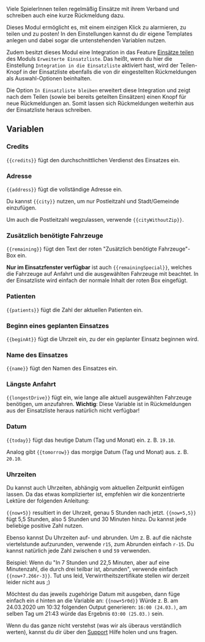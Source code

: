 Viele SpielerInnen teilen regelmäßig Einsätze mit ihrem Verband und schreiben auch eine kurze Rückmeldung dazu.

Dieses Modul ermöglicht es, mit einem einzigen Klick zu alarmieren, zu teilen und zu posten!
In den Einstellungen kannst du dir eigene Templates anlegen und dabei sogar die untenstehenden Variablen nutzen.

Zudem besitzt dieses Modul eine Integration in das Feature [Einsätze teilen](../extendedCallList/#einsatze-teilen)
des Moduls `Erweiterte Einsatzliste`.
Das heißt, wenn du hier die Einstellung `Integration in die Einsatzliste` aktiviert hast,
wird der Teilen-Knopf in der Einsatzliste ebenfalls die von dir eingestellten Rückmeldungen als Auswahl-Optionen beinhalten.

Die Option `In Einsatzliste bleiben` erweitert diese Integration und zeigt
nach dem Teilen (sowie bei bereits geteilten Einsätzen) einen Knopf für neue Rückmeldungen an.
Somit lassen sich Rückmeldungen weiterhin aus der Einsatzliste heraus schreiben.

## Variablen

### Credits

<span v-pre>`{{credits}}`</span> fügt den durchschnittlichen Verdienst des Einsatzes ein.

### Adresse

<span v-pre>`{{address}}`</span> fügt die vollständige Adresse ein.

Du kannst <span v-pre>`{{city}}`</span> nutzen, um nur Postleitzahl und Stadt/Gemeinde einzufügen.

Um auch die Postleitzahl wegzulassen, verwende <span v-pre>`{{cityWithoutZip}}`</span>.

### Zusätzlich benötigte Fahrzeuge

<span v-pre>`{{remaining}}`</span> fügt den Text der roten "Zusätzlich benötigte Fahrzeuge"-Box ein.

**Nur im Einsatzfenster verfügbar** ist auch <span v-pre>`{{remainingSpecial}}`</span>,
welches die Fahrzeuge auf Anfahrt und die ausgewählten Fahrzeuge mit beachtet.
In der Einsatzliste wird einfach der normale Inhalt der roten Box eingefügt.

### Patienten

<span v-pre>`{{patients}}`</span> fügt die Zahl der aktuellen Patienten ein.

### Beginn eines geplanten Einsatzes

<span v-pre>`{{beginAt}}`</span> fügt die Uhrzeit ein, zu der ein geplanter Einsatz beginnen wird.

### Name des Einsatzes

<span v-pre>`{{name}}`</span> fügt den Namen des Einsatzes ein.

### Längste Anfahrt

<span v-pre>`{{longestDrive}}`</span> fügt ein, wie lange alle aktuell ausgewählten Fahrzeuge benötigen, um anzufahren.
**Wichtig**: Diese Variable ist in Rückmeldungen aus der Einsatzliste heraus natürlich nicht verfügbar!

### Datum

<span v-pre>`{{today}}`</span> fügt das heutige Datum (Tag und Monat) ein. z.&nbsp;B. `19.10`.

Analog gibt <span v-pre>`{{tomorrow}}`</span> das morgige Datum (Tag und Monat) aus. z.&nbsp;B. `20.10`.

### Uhrzeiten

Du kannst auch Uhrzeiten, abhängig vom aktuellen Zeitpunkt einfügen lassen.
Da das etwas komplizierter ist, empfehlen wir die konzentrierte Lektüre der folgenden Anleitung:

<span v-pre>`{{now+5}}`</span> resultiert in der Uhrzeit, genau 5 Stunden nach jetzt.
<span v-pre>`{{now+5,5}}`</span> fügt 5,5 Stunden, also 5 Stunden und 30 Minuten hinzu.
Du kannst jede beliebige positive Zahl nutzen.

Ebenso kannst Du Uhrzeiten auf- und abrunden.
Um z.&nbsp;B. auf die nächste viertelstunde aufzurunden, verwende `r15`, zum Abrunden einfach `r-15`.
Du kannst natürlich jede Zahl zwischen `0` und `59` verwenden.

Beispiel: Wenn du "In 7 Stunden und 22,5 Minuten, aber auf eine Minutenzahl, die durch drei teilbar ist, abrunden",
verwende einfach <span v-pre>`{{now+7.266r-3}}`</span>.
Tut uns leid, Verwirrtheitszertifikate stellen wir derzeit leider nicht aus ;)

Möchtest du das jeweils zugehörige Datum mit ausgeben, dann füge einfach ein `d` hinten an die Variable an:
<span v-pre>`{{now+5r0d}}`</span> Würde z.&nbsp;B. am 24.03.2020 um 10:32 folgenden Output generieren:
`16:00 (24.03.)`, am selben Tag um 21:43 würde das Ergebnis `03:00 (25.03.)` sein.

Wenn du das ganze nicht verstehst (was wir als überaus verständlich werten),
kannst du dir über den [Support](../../support.md) Hilfe holen und uns fragen.
